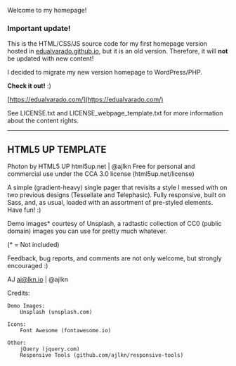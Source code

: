 Welcome to my homepage! 

### Important update!

This is the HTML/CSS/JS source code for my first homepage version hosted in [edualvarado.github.io](https://edualvarado.github.io/), but it is an old version. Therefore, it will **not** be updated with new content! 

I decided to migrate my new version homepage to WordPress/PHP. 

**Check it out!** :) 

[https://edualvarado.com/](https://edualvarado.com/)

See LICENSE.txt and LICENSE_webpage_template.txt for more information about the content rights.



---



HTML5 UP TEMPLATE
-----------------

Photon by HTML5 UP
html5up.net | @ajlkn
Free for personal and commercial use under the CCA 3.0 license (html5up.net/license)


A simple (gradient-heavy) single pager that revisits a style I messed with on two
previous designs (Tessellate and Telephasic). Fully responsive, built on Sass,
and, as usual, loaded with an assortment of pre-styled elements. Have fun! :)

Demo images* courtesy of Unsplash, a radtastic collection of CC0 (public domain) images
you can use for pretty much whatever.

(* = Not included)

Feedback, bug reports, and comments are not only welcome, but strongly encouraged :)

AJ
aj@lkn.io | @ajlkn


Credits:

	Demo Images:
		Unsplash (unsplash.com)
	
	Icons:
		Font Awesome (fontawesome.io)
	
	Other:
		jQuery (jquery.com)
		Responsive Tools (github.com/ajlkn/responsive-tools)
